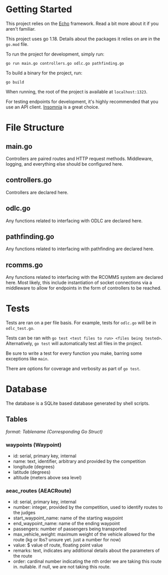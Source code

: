 # Getting Started
This project relies on the [Echo](https://echo.labstack.com/guide/) framework. Read a bit more about it if you aren't familiar.

This project uses go 1.18. Details about the packages it relies on are in the `go.mod` file.

To run the project for development, simply run:
```
go run main.go controllers.go odlc.go pathfinding.go
```

To build a binary for the project, run:
```
go build
```

When running, the root of the project is available at `localhost:1323`.

For testing endpoints for development, it's highly recommended that you use an API client. [Insomnia](https://insomnia.rest/) is a great choice.

# File Structure
## main.go
Controllers are paired routes and HTTP request methods. Middleware, logging, and everything else should be configured here.

## controllers.go
Controllers are declared here.

## odlc.go
Any functions related to interfacing with ODLC are declared here.

## pathfinding.go
Any functions related to interfacing with pathfinding are declared here.

## rcomms.go
Any functions related to interfacing with the RCOMMS system are declared here. Most likely, this include instantiation of socket connections via a middleware to allow for endpoints in the form of controllers to be reached. 

# Tests
Tests are ran on a per file basis. For example, tests for `odlc.go` will be in `odlc_test.go`.

Tests can be ran with `go test <test files to run> <files being tested>`.
Alternatively, `go test` will automatically test all files in the project.

Be sure to write a test for every function you make, barring some exceptions like `main`.

There are options for coverage and verbosity as part of `go test`.


# Database
The database is a SQLite based database generated by shell scripts.

## Tables
*format: Tablename (Corresponding Go Struct)*
### waypoints (Waypoint)
- id: serial, primary key, internal
- name: text, identifier, arbitrary and provided by the competition
- longitude (degrees)
- latitude (degrees)
- altitude (meters above sea level)

### aeac_routes (AEACRoute)
- id: serial, primary key, internal
- number: integer, provided by the competition, used to identify routes to the judges
- start_waypoint_name: name of the starting waypoint
- end_waypoint_name:   name of the ending waypoint
- passengers: number of passengers being transported
- max_vehicle_weight: maximum weight of the vehicle allowed for the route (kg or lbs? unsure yet. just a number for now)
- value: $ value of route, floating point value
- remarks: text, indicates any additional details about the parameters of the route
- order: cardinal number indicating the nth order we are taking this route in. nullable. if null, we are not taking this route.
